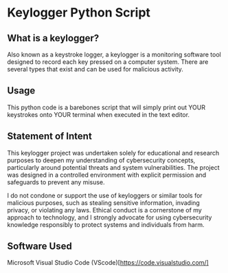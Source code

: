 # Keylogger Python Script

## What is a keylogger?
Also known as a keystroke logger, a keylogger is a monitoring software tool designed to record each key pressed on a computer system. There are several types that exist and can be used for malicious activity. 

## Usage
This python code is a barebones script that will simply print out YOUR keystrokes onto YOUR terminal when executed in the text editor. 

## Statement of Intent

This keylogger project was undertaken solely for educational and research purposes to deepen my understanding of cybersecurity concepts, particularly around potential threats and system vulnerabilities. The project was designed in a controlled environment with explicit permission and safeguards to prevent any misuse.

I do not condone or support the use of keyloggers or similar tools for malicious purposes, such as stealing sensitive information, invading privacy, or violating any laws. 
Ethical conduct is a cornerstone of my approach to technology, and I strongly advocate for using cybersecurity knowledge responsibly to protect systems and individuals from harm.

## Software Used
Microsoft Visual Studio Code               (VScode)[https://code.visualstudio.com/]

